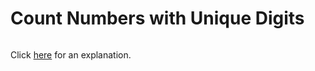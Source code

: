 # Count Numbers with Unique Digits 

~~~java

~~~

Click [here](Explanation.md) for an explanation.

